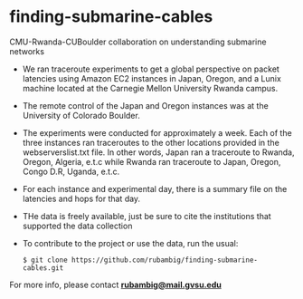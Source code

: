 # finding-submarine-cables
CMU-Rwanda-CUBoulder collaboration on understanding submarine networks

- We ran traceroute experiments to get a global perspective on packet latencies using Amazon EC2 instances in Japan, Oregon, and
a Lunix machine located at the Carnegie Mellon University Rwanda campus.

- The remote control of the Japan and Oregon instances was at the University of Colorado Boulder. 

- The experiments were conducted for approximately a week. Each of the three instances ran traceroutes to the other locations
provided in the webserverslist.txt file. In other words, Japan ran a traceroute to Rwanda, Oregon, Algeria, e.t.c while 
Rwanda ran traceroute to Japan, Oregon, Congo D.R, Uganda, e.t.c. 

- For each instance and experimental day, there is a summary file on the latencies and hops for that day. 

- THe data is freely available, just be sure to cite the institutions that supported the data collection

- To contribute to the project or use the data, run the usual:

   `$ git clone https://github.com/rubambig/finding-submarine-cables.git`

For more info, please contact **rubambig@mail.gvsu.edu**

